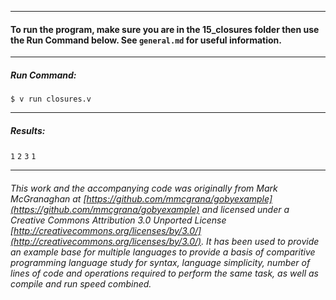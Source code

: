 ___
#### To run the program, make sure you are in the 15_closures folder then use the Run Command below. See `general.md` for useful information.
___
##### Run Command:

`$ v run closures.v`
___
##### Results:

`1`
`2`
`3`
`1`
___

###### This work and the accompanying code was originally from Mark McGranaghan at [https://github.com/mmcgrana/gobyexample](https://github.com/mmcgrana/gobyexample) and licensed under a Creative Commons Attribution 3.0 Unported License [http://creativecommons.org/licenses/by/3.0/](http://creativecommons.org/licenses/by/3.0/). It has been used to provide an example base for multiple languages to provide a basis of comparitive programming language study for syntax, language simplicity, number of lines of code and operations required to perform the same task, as well as compile and run speed combined.